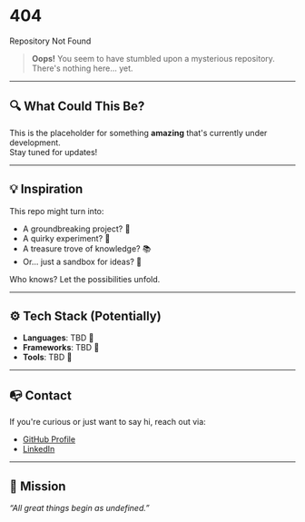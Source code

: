 # 404
Repository Not Found

> **Oops!** You seem to have stumbled upon a mysterious repository.  
> There's nothing here... yet.  

---

## 🔍 What Could This Be?

This is the placeholder for something **amazing** that's currently under development.  
Stay tuned for updates!

---

## 💡 Inspiration

This repo might turn into:

- A groundbreaking project? 🤖
- A quirky experiment? 🧪
- A treasure trove of knowledge? 📚
- Or... just a sandbox for ideas? 🌌

Who knows? Let the possibilities unfold.

---

## ⚙️ Tech Stack (Potentially)

- **Languages**: TBD 🤔
- **Frameworks**: TBD 🤔
- **Tools**: TBD 🤔

---

## 📭 Contact

If you're curious or just want to say hi, reach out via:

- [GitHub Profile](https://github.com/insooeric)  
- [LinkedIn](https://linkedin.com/in/eric-son-6742b7173) 

---

## 🎯 Mission

_“All great things begin as undefined.”_
